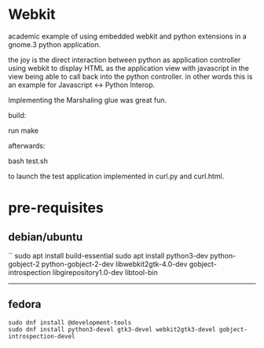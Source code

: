 Webkit
======


academic example of using embedded webkit and python extensions in a gnome.3 python application.

the joy is the direct interaction between python as application controller using
webkit to display HTML as the application view with javascript in the view being able to call
back into the python controller. in other words this is an example for Javascript <-> Python Interop.

Implementing the Marshaling glue was great fun.

build:

  run make

afterwards:

  bash test.sh
  
to launch the test application implemented in curl.py and curl.html.

# pre-requisites

## debian/ubuntu
``
sudo apt install build-essential 
sudo apt install python3-dev python-gobject-2 python-gobject-2-dev libwebkit2gtk-4.0-dev gobject-introspection libgirepository1.0-dev libtool-bin
*** 
## fedora
```
sudo dnf install @development-tools
sudo dnf install python3-devel gtk3-devel webkit2gtk3-devel gobject-introspection-devel
```
